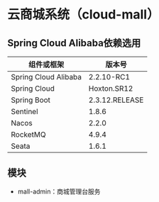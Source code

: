 # 云商城系统（cloud-mall）
## Spring Cloud Alibaba依赖选用
 | 组件或框架 | 版本号 |
|-------|--------|
| Spring Cloud Alibaba | 2.2.10-RC1 |
| Spring Cloud | Hoxton.SR12 |
| Spring Boot | 2.3.12.RELEASE |
| Sentinel | 1.8.6 |
| Nacos | 2.2.0 |
| RocketMQ | 4.9.4 |
| Seata | 1.6.1 |

## 模块
- mall-admin：商城管理台服务
